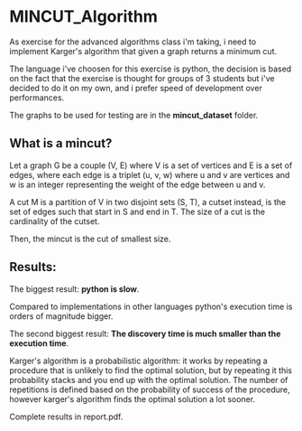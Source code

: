 # MINCUT_Algorithm

As exercise for the advanced algorithms class i'm taking, i need to implement Karger's algorithm that given a graph returns a minimum cut.

The language i've choosen for this exercise is python, the decision is based on the fact that the exercise is thought for groups of 3 students but i've decided to do it on my own, and i prefer speed of development over performances.

The graphs to be used for testing are in the **mincut_dataset** folder.

## What is a mincut?

Let a graph G be a couple (V, E) where V is a set of vertices and E is a set of edges, where each edge is a triplet (u, v, w) where u and v are vertices and w is an integer representing the weight of the edge between u and v.

A cut M is a partition of V in two disjoint sets (S, T), a cutset instead, is the set of edges such that start in S and end in T. The size of a cut is the cardinality of the cutset. 

Then, the mincut is the cut of smallest size.

## Results:

The biggest result: **python is slow**.

Compared to implementations in other languages python's execution time is orders of magnitude bigger.

The second biggest result: **The discovery time is much smaller than the execution time**.

Karger's algorithm is a probabilistic algorithm: it works by repeating a procedure that is unlikely to find the optimal solution, but by repeating it this probability stacks and you end up with the optimal solution. The number of repetitions is defined based on the probability of success of the procedure, however karger's algorithm finds the optimal solution a lot sooner.

Complete results in report.pdf.
